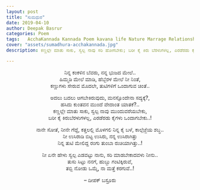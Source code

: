 ```yaml
---
layout: post
title: "ಸುಮಧುರ"
date: 2019-04-10
author: Deepak Basrur
categories: Poem
tags:	AcchaKannada Kannada Poem kavana life Nature Marrage Relationship Love Life maduve preethi jeevana happiness 
cover: "assets/sumadhura-acchakannada.jpg"
description: ಕಣ್ಣಲ್ಲೇ ಮಾತು ಸಾಕು, ಸ್ವಲ್ಪ ನಾವು ಸರಿ ಹೋಗಬೇಕು; ಬರೀ ಕೈ ಕಿರು ಬೆರಳುಗಳಲ್ಲ, ಎರಡೆರಡು ಕೈಗಳು ಒಂದಾಗಬೇಕು..!

---
```

<p align ="center">ನಿನ್ನ ಕಂಕಳಿನ ಬೆವರು, ನನ್ನ ಭುಜದ ಮೇಲೆ..<br>
ಹಿಮ್ಮಡಿ ಮೇಲೆ ಮಾಡಿ, ಹೆಬ್ಬೆರಳ ಮೇಲೆ ನೀ ನಿಂತೆ,<br>
ಕಣ್ಣುಗಳು ಸೇರುವ ಮೊದಲೇ, ತುಟಿಗಳಿಗೆ ಒಂದಾಗುವ ಚಿಂತೆ..</p><!--more-->

<p align ="center">ಅದಲು ಬದಲು ಆಗಬೇಕಿರುವುದು, ಮನಸ್ಸೊಂದೇನಾ ಸದ್ಯಕ್ಕೆ?,<br>
ಹಸಿದು ಕುಂತವನ ಮುಂದೆ ವೇದಾಂತ ಯಾತಕೆ?..<br>
ಕಣ್ಣಲ್ಲೇ ಮಾತು ಸಾಕು, ಸ್ವಲ್ಪ ನಾವು ಮುಂದುವರೆಯಬೇಕು,<br>
ಬರೀ ಕೈ ಕಿರುಬೆರಳುಗಳಲ್ಲ, ಎರಡೆರಡು ಕೈಗಳು ಒಂದಾಗಬೇಕು..!</p>

<p align ="center">ನಾನೇ ಸೋತೆ, ನೀನೇ ಗೆದ್ದೆ, ಕತ್ತಲಲ್ಲಿ ಮೊಳಗಲಿ ನಿನ್ನ ಕೈ ಬಳೆ, ಕಾಲ್ಗೆಜ್ಜೆಯ ಶಬ್ಧ..<br>
ನೀ ಉಸಿರಾಡಿ ಬಿಟ್ಟ ಉಸಿರು, ನನ್ನ ಉಸಿರಾಗಿತ್ತು<br>
ನಿನ್ನ ತುಟಿ ಮೇಲಿದ್ದ ರಂಗು ತುಂಬಾ ರುಚಿಯಾಗಿತ್ತು..!</p>

<p align ="center">ನೀ ಏನೇ ಹೇಳು ಸ್ವಲ್ಪ ಎಡವಟ್ಟು ನಾನು, ಸರಿ ಮಾಡಬೇಕಾದವಳು ನೀನು..<br>
ತುಸು ಸಿಟ್ಟು ನನಗೆ, ಹುಬ್ಬು ಗಂಟಿಕ್ಕಿರುವೆ,<br>
ತಬ್ಬಿ ನೋಡು ಒಮ್ಮೆ, ನಾ ಮತ್ತೆ ಕರಗುವೆ..!</p>

<p align="center"> – ದೀಪಕ್ ಬಸ್ರೂರು </p>

